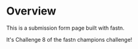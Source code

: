 # Overview
This is a submission form page built with fastn.

It's Challenge 8 of the fastn champions challenge!
